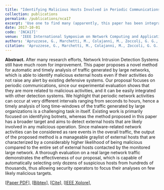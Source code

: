 ```yaml
---
title: "Identifying Malicious Hosts Involved in Periodic Communications"
collection: publications
permalink: /publications/nca17
excerpt: 'Use one to find many (apparently, this paper has been integrated into real SIEM!)'
date: 2017-10-01
code: '[NCA17]'
venue: 'IEEE International Symposium on Network Computing and Applications'
authors: 'Apruzzese, G., Marchetti, M., Colajanni, M., Zoccoli, G. G., & Guido, A.'
citation: 'Apruzzese, G., Marchetti, M., Colajanni, M., Zoccoli, G. G., & Guido, A. (2017, October). "Identifying malicious hosts involved in periodic communications." In <i>IEEE 16th International Symposium on Network Computing and Applications (NCA)</i> (pp. 1-8). IEEE.'
---
```

<b>Abstract.</b> After many research efforts, Network Intrusion Detection Systems still have much room for improvement. This paper proposes a novel method for automatic and timely analysis of traffic generated by large networks, which is able to identify malicious external hosts even if their activities do not raise any alert by existing defensive systems. Our proposal focuses on periodic communications, since our experimental evaluation shows that they are more related to malicious activities, and it can be easily integrated with other detection systems. We highlight that periodic network activities can occur at very different intervals ranging from seconds to hours, hence a timely analysis of long time-windows of the traffic generated by large organizations is a challenging task in itself. Existing work is primarily focused on identifying botnets, whereas the method proposed in this paper has a broader target and aims to detect external hosts that are likely involved in any malicious operation. Since malware-related network activities can be considered as rare events in the overall traffic, the output of the proposed method is a manageable graylist of external hosts that are characterized by a considerably higher likelihood of being malicious compared to the entire set of external hosts contacted by the monitored large network. A thorough evaluation on a real large network traffic demonstrates the effectiveness of our proposal, which is capable of automatically selecting only dozens of suspicious hosts from hundreds of thousands, thus allowing security operators to focus their analyses on few likely malicious targets.

[[Paper PDF](https://gioapru.github.io/files/papers/nca17/nca17.pdf)], [[Bibtex](https://gioapru.github.io/files/papers/nca17/nca17.bib)], [[Cite](https://gioapru.github.io/files/papers/nca17/nca17_cite.html)], [[IEEE Xplore](https://ieeexplore.ieee.org/abstract/document/8171326)],